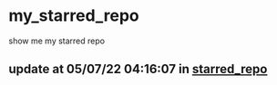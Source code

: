 # my_starred_repo
show me my starred repo

update at 05/07/22 04:16:07 in [starred_repo](./index.html)
---


